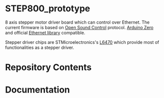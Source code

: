 # STEP800_prototype
8 axis stepper motor driver board which can control over Ethernet. The current firmware is based on [Open Sound Control](http://opensoundcontrol.org/) protocol.
[Arduino Zero](https://www.arduino.cc/en/Guide/ArduinoZero) and official [Ethernet library](https://www.arduino.cc/en/reference/ethernet) compatible.

Stepper driver chips are STMicroelectronics's [L6470](https://www.st.com/en/motor-drivers/l6470.html) which provide most of functionalities as a stepper driver.

# Repository Contents

# Documentation
